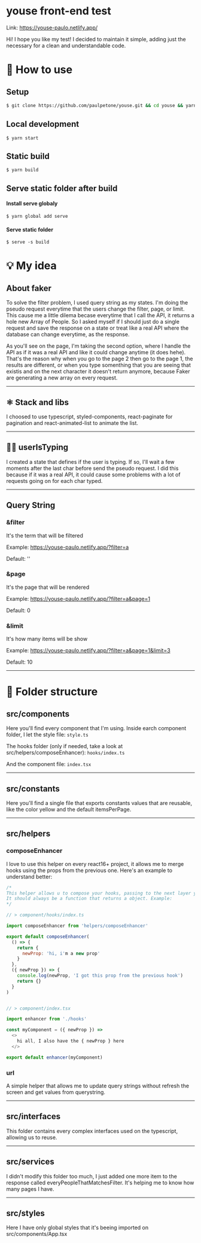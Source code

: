 # youse front-end test

Link: https://youse-paulo.netlify.app/

Hi! I hope you like my test!
I decided to maintain it simple, adding just the necessary for a clean and understandable code.

# 🧶 How to use

## Setup

```sh
$ git clone https://github.com/paulpetone/youse.git && cd youse && yarn
```

## Local development

`$ yarn start`

## Static build

`$ yarn build`

## Serve static folder after build

#### Install serve globaly

`$ yarn global add serve`

#### Serve static folder

`$ serve -s build`

# 💡 My idea

## About faker

To solve the filter problem, I used query string as my states.
I'm doing the pseudo request everytime that the users change the filter, page, or limit. This cause me a little dilema becase everytime that I call the API, it returns a hole new Array of People. So I asked myself if I should just do a single request and save the response on a state or treat like a real API where the database can change everytime, as the response.

As you'll see on the page, I'm taking the second option, where I handle the API as if it was a real API and like it could change anytime (it does hehe). That's the reason why when you go to the page 2 then go to the page 1, the results are different, or when you type somenthing that you are seeing that existis and on the next character it doesn't return anymore, because Faker are generating a new array on every request.

---

## ⚛️ Stack and libs

I choosed to use typescript, styled-components, react-paginate for pagination and react-animated-list to animate the list.

---

## 👨‍💻 userIsTyping

I created a state that defines if the user is typing. If so, I'll wait a few moments after the last char before send the pseudo request. I did this because if it was a real API, it could cause some problems with a lot of requests going on for each char typed.

---

## Query String

### &filter

It's the term that will be filtered

Example: https://youse-paulo.netlify.app/?filter=a

Default: ''

### &page

It's the page that will be rendered

Example: https://youse-paulo.netlify.app/?filter=a&page=1

Default: 0

### &limit

It's how many items will be show

Example: https://youse-paulo.netlify.app/?filter=a&page=1&limit=3

Default: 10

---

# 📁 Folder structure

## src/components

Here you'll find every component that I'm using. Inside earch component folder, I let the style file:
`style.ts`

The hooks folder (only if needed, take a look at src/helpers/composeEnhancer):
`hooks/index.ts`

And the component file:
`index.tsx`

---

## src/constants

Here you'll find a single file that exports constants values that are reusable, like the color yellow and the default itemsPerPage.

---

## src/helpers

### composeEnhancer

I love to use this helper on every react16+ project, it allows me to merge hooks using the props from the previous one. Here's an example to understand better:

```javascript
/*
This helper allows u to compose your hooks, passing to the next layer your old props and the new ones!
It should always be a function that returns a object. Example:
*/

// > component/hooks/index.ts

import composeEnhancer from 'helpers/composeEnhancer'

export default composeEnhancer(
  () => {
    return {
      newProp: 'hi, i'm a new prop'
    }
  },
  ({ newProp }) => {
    console.log(newProp, 'I got this prop from the previous hook')
    return {}
  }
)


// > component/index.tsx

import enhancer from './hooks'

const myComponent = ({ newProp }) =>
  <>
    hi all, I also have the { newProp } here
  </>

export default enhancer(myComponent)
```

### url

A simple helper that allows me to update query strings without refresh the screen and get values from querystring.

---

## src/interfaces

This folder contains every complex interfaces used on the typescript, allowing us to reuse.

---

## src/services

I didn't modify this folder too much, I just added one more item to the response called everyPeopleThatMatchesFilter. It's helping me to know how many pages I have.

---

## src/styles

Here I have only global styles that it's beeing imported on src/components/App.tsx
